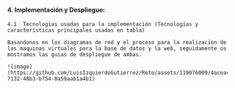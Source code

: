 #### 4. Implementación y Despliegue:  
    4.1  Tecnologías usadas para la implementación (Tecnologías y características principales usadas en tabla)

    Basandonos en los diagramas de red y el proceso para la realizacion de las maquinas virtuales para la base de datos y la web, seguidamente os mostramos las guias de despliegue de ambas.

    ![image](https://github.com/LuisIzquierdoGutierrez/Reto/assets/119076009/4aceac5d-7132-48b3-b754-0a59aab1a4b1)

